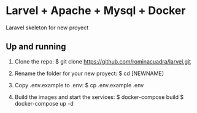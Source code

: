 # Larvel + Apache + Mysql + Docker
Laravel skeleton for new proyect

## Up and running

1. Clone the repo:
    $ git clone https://github.com/rominacuadra/larvel.git

2. Rename the folder for your new proyect:
    $ cd [NEWNAME]

3. Copy .env.example to .env:
    $ cp .env.example .env 
    
4. Build the images and start the services:
    $ docker-compose build
    $ docker-compose up -d
